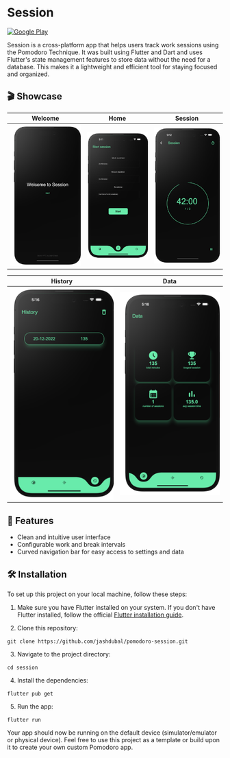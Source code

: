 # Session
[![Google Play](https://img.shields.io/badge/Google_Play-Download-413EA4?style=for-the-badge&logo=google-play&logoColor=white)](https://play.google.com/store/apps/details?id=com.jashdubal.app)


Session is a cross-platform app that helps users track work sessions using the Pomodoro Technique. It was built using Flutter and Dart and uses Flutter's state management features to store data without the need for a database. This makes it a lightweight and efficient tool for staying focused and organized.

## 🎬 Showcase

| Welcome | Home | Session |
| ------------------ | --------------------------- | ------------------ |
| <img src="images/Welcome.png" alt="Screenshot"/>  | <img src="images/home.png" alt="Screenshot"/> | <img src="images/session.png" alt="Screenshot"/> |

| History | Data |
| ------------------ | --------------------------- |
| <img src="images/history.png" alt="Screenshot"/>  | <img src="images/data.png" alt="Screenshot"/> |

## 🚀 Features

- Clean and intuitive user interface
- Configurable work and break intervals
- Curved navigation bar for easy access to settings and data

## 🛠️ Installation

To set up this project on your local machine, follow these steps:

1. Make sure you have Flutter installed on your system. If you don't have Flutter installed, follow the official [Flutter installation guide](https://flutter.dev/docs/get-started/install).

2. Clone this repository:

```shell
git clone https://github.com/jashdubal/pomodoro-session.git
```

3. Navigate to the project directory:

```shell
cd session
```

4. Install the dependencies:

```shell
flutter pub get
```

5. Run the app:

```shell
flutter run
```

Your app should now be running on the default device (simulator/emulator or physical device). Feel free to use this project as a template or build upon it to create your own custom Pomodoro app.
